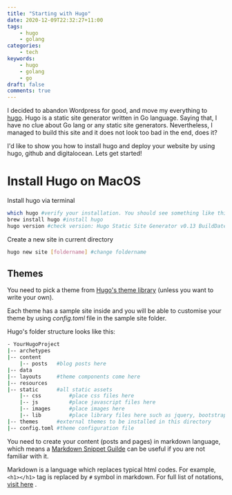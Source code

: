 ```yaml
---
title: "Starting with Hugo"
date: 2020-12-09T22:32:27+11:00
tags:
    - hugo
    - golang
categories:
    - tech
keywords:
    - hugo
    - golang
    - go
draft: false
comments: true
---
```


I decided to abandon Wordpress for good, and move my everything to [hugo](https://gohugo.io/).
Hugo is a static site generator written in Go language. Saying that, I have no clue about Go lang or any static site generators.
Nevertheless, I managed to build this site and it does not look too bad in the end, does it?

I'd like to show you how to install hugo and deploy your website by using hugo, github and digitalocean. Lets get started!

# Install Hugo on MacOS

Install hugo via terminal
```bash
which hugo #verify your installation. You should see something like this if you have hugo already installed: /usr/local/bin/hugo
brew install hugo #install hugo
hugo version #check version: Hugo Static Site Generator v0.13 BuildDate: 2015-03-09T21:34:47-05:00
```

Create a new site in current directory
```bash
hugo new site [foldername] #change foldername
```

## Themes

You need to pick a theme from [Hugo's theme library](https://themes.gohugo.io/) (unless you want to write your own).

Each theme has a sample site inside and you will be able to customise your theme by using *config.toml* file in the sample site folder.

Hugo's folder structure looks like this:

```bash
- YourHugoProject
|-- archetypes
|-- content
    |-- posts   #blog posts here
|-- data
|-- layouts     #theme components come here
|-- resources
|-- static      #all static assets
    |-- css         #place css files here
    |-- js          #place javascript files here
    |-- images      #place images here
    |-- lib         #place library files here such as jquery, bootstrap, fontawesome
|-- themes      #external themes to be installed in this directory
|-- config.toml #theme configuration file
```

You need to create your content (posts and pages) in markdown language, which means a [Markdown Snippet Guilde](https://sites.google.com/site/getsnippet/html-1/markdown) can be useful if you are not familiar with it.

Markdown is a language which replaces typical html codes. For example, `<h1></h1>` tag is replaced by `#` symbol in markdown. For full list of notations, [visit here](https://sites.google.com/site/getsnippet/html-1/markdown) .